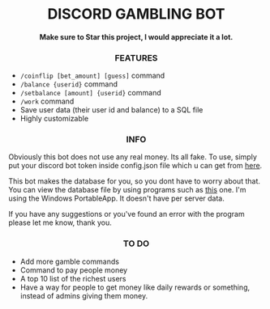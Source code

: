 <h1 align="center">
	  DISCORD GAMBLING BOT 
</h1>

<h4 align="center">
	  Make sure to Star this project, I would appreciate it a lot.
</h4>

<h3 align="center">
	  FEATURES
</h3>

* `/coinflip [bet_amount] [guess]` command
* `/balance {userid}` command
* `/setbalance [amount] {userid}` command
* `/work` command
* Save user data (their user id and balance) to a SQL file
* Highly customizable

<h3 align="center">
	  INFO
</h3>

Obviously this bot does not use any real money. Its all fake. To use, simply put your discord bot token inside config.json file which u can get from <a href="https://discord.com/developers/applications">here</a>.

This bot makes the database for you, so you dont have to worry about that. You can view the database file by using programs such as <a href="https://sqlitebrowser.org/dl/">this</a> one. I'm using the Windows PortableApp. It doesn't have per server data.

If you have any suggestions or you've found an error with the program please let me know, thank you.

<h3 align="center">
	  TO DO
</h3>

* Add more gamble commands
* Command to pay people money
* A top 10 list of the richest users
* Have a way for people to get money like daily rewards or something, instead of admins giving them money.
